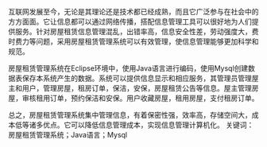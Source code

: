 互联网发展至今，无论是其理论还是技术都已经成熟，而且它广泛参与在社会中的方方面面。它让信息都可以通过网络传播，搭配信息管理工具可以很好地为人们提供服务。针对房屋租赁信息管理混乱，出错率高，信息安全性差，劳动强度大，费时费力等问题，采用房屋租赁管理系统可以有效管理，使信息管理能够更加科学和规范。

房屋租赁管理系统在Eclipse环境中，使用Java语言进行编码，使用Mysql创建数据表保存本系统产生的数据。系统可以提供信息显示和相应服务，其管理员管理屋主和用户，管理房屋，租房订单，保洁，安保，房屋租赁公告等信息。屋主管理房屋，审核租用订单，预约保洁和安保。用户收藏房屋，租用房屋，支付租房订单。

总之，房屋租赁管理系统集中管理信息，有着保密性强，效率高，存储空间大，成本低等诸多优点。它可以降低信息管理成本，实现信息管理计算机化。
关键词：房屋租赁管理系统；Java语言；Mysql
